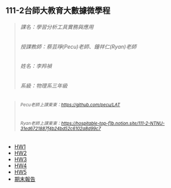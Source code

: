 111-2台師大教育大數據微學程
----------------------
>###### 課名：學習分析工具實務與應用
>
>###### 授課教師：蔡芸琤(Pecu)老師、鐘祥仁(Ryan)老師
>
>###### 姓名：李羚禎
>
>###### 系級：物理系三年級

>###### 	<sub>Pecu老師上課東東：https://github.com/pecu/LAT</sub>
>###### 	<sub>Ryan老師上課東東：https://hospitable-top-f1b.notion.site/111-2-NTNU-31ed6721887f4b24bd52c6102a8d99c7</sub>

+ [HW1](https://github.com/40941133S-QAQ/LAT-Repo/blob/main/20230308/hw_20230308.ipynb)
+ [HW2](https://github.com/40941133S-QAQ/LAT-Repo/blob/main/20230322/20230322-1.ipynb)
+ [HW3](https://github.com/40941133S-QAQ/LAT-Repo/blob/main/20230329/HW3_20230404.ipynb)
+ [HW4](https://github.com/40941133S-QAQ/LAT-Repo/tree/main/homework4)
+ [HW5](https://github.com/40941133S-QAQ/LAT-Repo/tree/main/homework5)
+ [期末報告](https://github.com/40941133S-QAQ/LAT-Repo/tree/main/final%20project)
